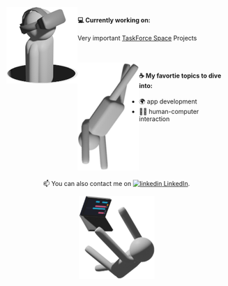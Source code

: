 <img alt="working on" align="left" src="https://raw.githubusercontent.com/svki0001/svki0001/main/img/vr.png">
<h4>💻 Currently working on:</h4>
<p>Very important  <a href="https://taskforce.space/">TaskForce Space</a> Projects</p>
<br>
<br>
<img alt="topics" align="left" src="https://raw.githubusercontent.com/svki0001/svki0001/main/img/fly.png">
<h4>☕ My favortie topics to dive into:</h4>
<ul>
  <li>🌍 app development</li>
  <li>👩‍💻 human-computer interaction</li>
</ul>
<br>
<br>
<br>
<br>
<br>
<br>
<p align="center">
  📫 You can also contact me on <a href="https://www.linkedin.com/in/sven-kirtz" rel="nofollow noreferrer">
    <img alt="linkedin" src="https://i.stack.imgur.com/gVE0j.png"> LinkedIn</a>.
</p>
<p align="center">
  <img src="https://raw.githubusercontent.com/svki0001/svki0001/main/img/fall.png">
</p>
<!-- <hr/>

![Sven Kirtz GitHub stats](https://github-readme-stats.vercel.app/api?username=svki0001&count_private=true&show_icons=true) -->
